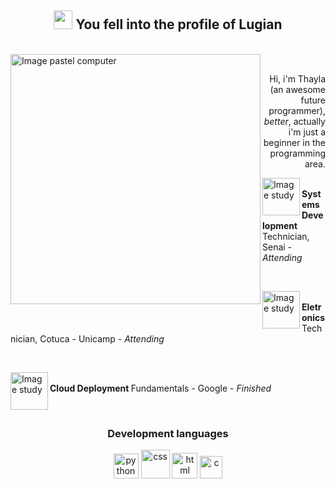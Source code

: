 <h2 align="center"><img src="https://i.pinimg.com/originals/53/04/96/530496f5dcf65046e8c0360d7d89b10a.gif" width="30px" altf="doc"> You fell into the profile of <strong>Lugian</strong></h2><br>
<img src="https://o.remove.bg/downloads/c328b43b-d685-40fb-9698-86d4197629a5/imagem_2023-02-12_132122673-removebg-preview.png" min-width="400px" max-width="400px" width="400px" align="left" alt="Image pastel computer">
<br><p align="right"> Hi, i'm Thayla (an awesome future programmer), <i>better</i>, actually i'm just a beginner in the programming area. </p>

<p><img src="https://o.remove.bg/downloads/5b23a65b-53c1-46c7-9f21-4753bb1ad2fa/imagem_2023-02-12_131359373-removebg-preview.png" width="60px" align="left" alt="Image study"><br><strong>Systems Development</strong> Technician, Senai - <i>Attending</i></p><br>

<p><img src="https://o.remove.bg/downloads/5b23a65b-53c1-46c7-9f21-4753bb1ad2fa/imagem_2023-02-12_131359373-removebg-preview.png" width="60px" align="left" alt="Image study"><br><strong>Eletronics</strong> Technician, Cotuca - Unicamp - <i>Attending</i> </p><br>

<p><img src="https://o.remove.bg/downloads/5b23a65b-53c1-46c7-9f21-4753bb1ad2fa/imagem_2023-02-12_131359373-removebg-preview.png" width="60px" align="left" alt="Image study"><br><strong>Cloud Deployment
</strong> Fundamentals - Google - <i>Finished</i> </p><br>

<h3 align="middle">Development languages</h3>
<li style="list-style:none;" align="center">
                <img src="https://seeklogo.com/images/P/python-logo-A32636CAA3-seeklogo.com.png" width="40px" alt="python">
                <img src="https://logospng.org/download/css-3/logo-css-3-768.png" width="46px" alt="css">
                <img src="https://davidwalsh.name/demo/html5250.png?preview" width="41px" alt="html">
                <img src="https://cdn.cdnlogo.com/logos/j/69/javascript.svg" width="36px" alt="c">
</li><br>

<img src="https://i.pinimg.com/564x/be/34/23/be3423e7324d400b4c5b9fee077d848a.jpg" width="800px" height="1px" alt="separador">
